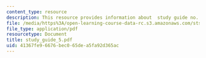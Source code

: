 ```yaml
---
content_type: resource
description: This resource provides information about  study guide no. 5.
file: /media/https%3A/open-learning-course-data-rc.s3.amazonaws.com/sts-005-disease-and-society-in-america-fall-2005/41367fe96676bec065dea5fa92d365ac_study_guide_5.pdf
file_type: application/pdf
resourcetype: Document
title: study_guide_5.pdf
uid: 41367fe9-6676-bec0-65de-a5fa92d365ac
---
```


